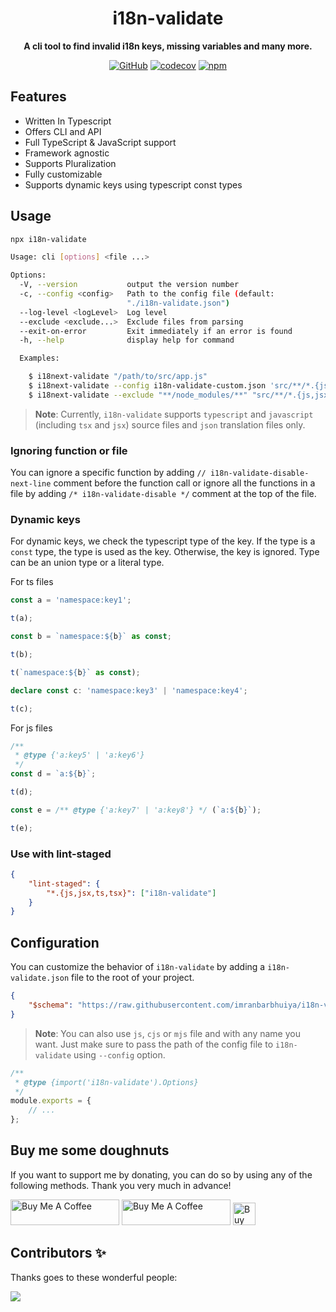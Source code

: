 <div align="center">

# i18n-validate

**A cli tool to find invalid i18n keys, missing variables and many more.**

[![GitHub](https://img.shields.io/github/license/imranbarbhuiya/i18n-validate)](https://github.com/imranbarbhuiya/i18n-validate/blob/main/LICENSE)
[![codecov](https://codecov.io/gh/imranbarbhuiya/i18n-validate/branch/main/graph/badge.svg?token=token)](https://codecov.io/gh/imranbarbhuiya/i18n-validate)
[![npm](https://img.shields.io/npm/v/i18n-validate?color=crimson&logo=npm&style=flat-square)](https://www.npmjs.com/package/i18n-validate)

</div>

## Features

-   Written In Typescript
-   Offers CLI and API
-   Full TypeScript & JavaScript support
-   Framework agnostic
-   Supports Pluralization
-   Fully customizable
-   Supports dynamic keys using typescript const types

## Usage

```sh
npx i18n-validate
```

<!-- prettier-ignore-start -->
```sh
Usage: cli [options] <file ...>

Options:
  -V, --version           output the version number
  -c, --config <config>   Path to the config file (default:
                          "./i18n-validate.json")
  --log-level <logLevel>  Log level
  --exclude <exclude...>  Exclude files from parsing
  --exit-on-error         Exit immediately if an error is found
  -h, --help              display help for command

  Examples:

    $ i18next-validate "/path/to/src/app.js"
    $ i18next-validate --config i18n-validate-custom.json 'src/**/*.{js,jsx}'
    $ i18next-validate --exclude "**/node_modules/**" "src/**/*.{js,jsx}"

```
<!-- prettier-ignore-end -->

> **Note**: Currently, `i18n-validate` supports `typescript` and `javascript` (including `tsx` and `jsx`) source files and `json` translation files only.

### Ignoring function or file

You can ignore a specific function by adding `// i18n-validate-disable-next-line` comment before the function call or ignore all the functions in a file by adding `/* i18n-validate-disable */` comment at the top of the file.

### Dynamic keys

For dynamic keys, we check the typescript type of the key. If the type is a `const` type, the type is used as the key. Otherwise, the key is ignored. Type can be an union type or a literal type.

For ts files

```ts
const a = 'namespace:key1';

t(a);

const b = `namespace:${b}` as const;

t(b);

t(`namespace:${b}` as const);

declare const c: 'namespace:key3' | 'namespace:key4';

t(c);
```

For js files

```js
/**
 * @type {'a:key5' | 'a:key6'}
 */
const d = `a:${b}`;

t(d);

const e = /** @type {'a:key7' | 'a:key8'} */ (`a:${b}`);

t(e);
```

### Use with lint-staged

```json
{
	"lint-staged": {
		"*.{js,jsx,ts,tsx}": ["i18n-validate"]
	}
}
```

## Configuration

You can customize the behavior of `i18n-validate` by adding a `i18n-validate.json` file to the root of your project.

```json
{
	"$schema": "https://raw.githubusercontent.com/imranbarbhuiya/i18n-validate/main/.github/i18n-validate.schema.json"
}
```

> **Note**: You can also use `js`, `cjs` or `mjs` file and with any name you want. Just make sure to pass the path of the config file to `i18n-validate` using `--config` option.

```js
/**
 * @type {import('i18n-validate').Options}
 */
module.exports = {
	// ...
};
```

## Buy me some doughnuts

If you want to support me by donating, you can do so by using any of the following methods. Thank you very much in advance!

<a href="https://github.com/sponsors/imranbarbhuiya" target="_blank"><img src="https://img.shields.io/static/v1?label=Sponsor&message=%E2%9D%A4&logo=GitHub&color=%23fe8e86" alt="Buy Me A Coffee" height="41" width="174"></a>
<a href="https://www.buymeacoffee.com/parbez" target="_blank"><img src="https://cdn.buymeacoffee.com/buttons/default-orange.png" alt="Buy Me A Coffee" height="41" width="174"></a>
<a href='https://ko-fi.com/Y8Y1CBIJH' target='_blank'><img height='36' style='border:0px;height:36px;' src='https://cdn.ko-fi.com/cdn/kofi4.png?v=3' border='0' alt='Buy Me a Coffee at ko-fi.com' /></a>

## Contributors ✨

Thanks goes to these wonderful people:

<a href="https://github.com/imranbarbhuiya/i18n-validate/graphs/contributors">
    <img src="https://contrib.rocks/image?repo=imranbarbhuiya/i18n-validate" />
</a>
